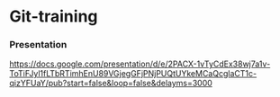 # Git-training

### Presentation 
https://docs.google.com/presentation/d/e/2PACX-1vTyCdEx38wj7a1v-ToTiFJyl1fLTbRTimhEnU89VGjegGFjPNjPUQtUYkeMCaQcglaCT1c-qizYFUaY/pub?start=false&loop=false&delayms=3000 